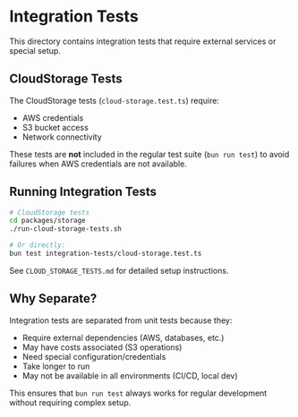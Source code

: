 # Integration Tests

This directory contains integration tests that require external services or special setup.

## CloudStorage Tests

The CloudStorage tests (`cloud-storage.test.ts`) require:
- AWS credentials 
- S3 bucket access
- Network connectivity

These tests are **not** included in the regular test suite (`bun run test`) to avoid failures when AWS credentials are not available.

## Running Integration Tests

```bash
# CloudStorage tests
cd packages/storage
./run-cloud-storage-tests.sh

# Or directly:
bun test integration-tests/cloud-storage.test.ts
```

See `CLOUD_STORAGE_TESTS.md` for detailed setup instructions.

## Why Separate?

Integration tests are separated from unit tests because they:
- Require external dependencies (AWS, databases, etc.)
- May have costs associated (S3 operations)
- Need special configuration/credentials
- Take longer to run
- May not be available in all environments (CI/CD, local dev)

This ensures that `bun run test` always works for regular development without requiring complex setup.